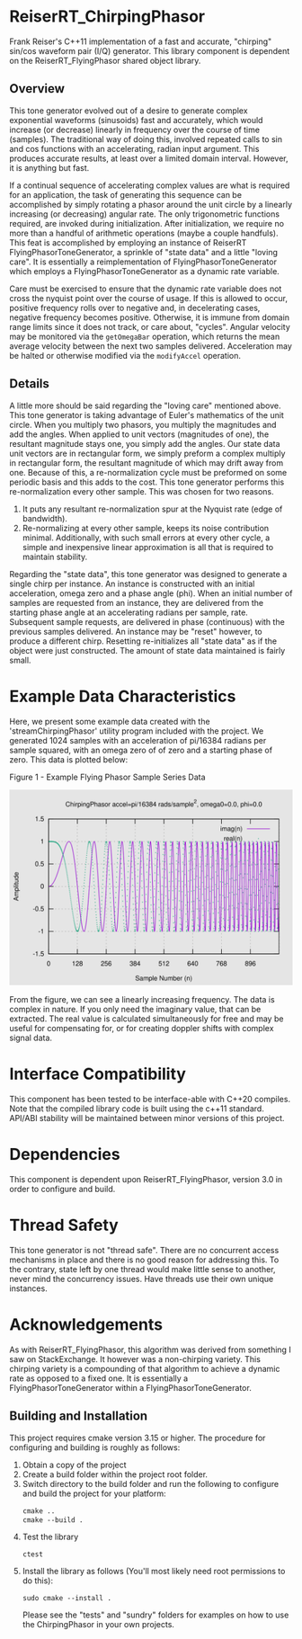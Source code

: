 # ReiserRT_ChirpingPhasor

Frank Reiser's C++11 implementation of a fast and accurate, "chirping" sin/cos waveform pair (I/Q) generator.
This library component is dependent on the ReiserRT_FlyingPhasor shared object library.

## Overview

This tone generator evolved out of a desire to generate complex exponential waveforms (sinusoids) fast and accurately,
which would increase (or decrease) linearly in frequency over the course of time (samples). 
The traditional way of doing this, involved repeated calls to sin and cos functions with an accelerating, radian input argument.
This produces accurate results, at least over a limited domain interval. However, it is anything but fast.

If a continual sequence of accelerating complex values are what is required for an application,
the task of generating this sequence can be accomplished by simply rotating a phasor around the unit circle
by a linearly increasing (or decreasing) angular rate. 
The only trigonometric functions required, are invoked during initialization. 
After initialization, we require no more than a handful of arithmetic operations (maybe a couple handfuls).
This feat is accomplished by employing an instance of ReiserRT FlyingPhasorToneGenerator, a sprinkle of "state data"
and a little "loving care". It is essentially a reimplementation of FlyingPhasorToneGenerator which employs a
FlyingPhasorToneGenerator as a dynamic rate variable.

Care must be exercised to ensure that the dynamic rate variable
does not cross the nyquist point over the course of usage. If this is allowed to occur, positive frequency rolls over 
to negative and, in decelerating cases, negative frequency becomes positive. Otherwise, it is immune from
domain range limits since it does not track, or care about, "cycles". Angular velocity may be monitored via the
`getOmegaBar` operation, which returns the mean average velocity between the next two samples delivered.
Acceleration may be halted or otherwise modified via the `modifyAccel` operation.

## Details
A little more should be said regarding the "loving care" mentioned above.
This tone generator is taking advantage of Euler's mathematics of the unit circle. When you multiply two phasors,
you multiply the magnitudes and add the angles. When applied to unit vectors (magnitudes of one),
the resultant magnitude stays one, you simply add the angles. Our state data unit vectors are in rectangular form,
we simply preform a complex multiply in rectangular form, the resultant magnitude of which may drift away from one.
Because of this, a re-normalization cycle must be preformed on some periodic basis and this adds to the cost.
This tone generator performs this re-normalization every other sample. This was chosen for two reasons.
1) It puts any resultant re-normalization spur at the Nyquist rate (edge of bandwidth).
2) Re-normalizing at every other sample, keeps its noise contribution minimal.
   Additionally, with such small errors at every other cycle,
   a simple and inexpensive linear approximation is all that is required to maintain stability.

Regarding the "state data", this tone generator was designed to generate a single chirp per instance.
An instance is constructed with an initial acceleration, omega zero and a phase angle (phi).
When an initial number of samples are requested from an instance, they are delivered
from the starting phase angle at an accelerating radians per sample, rate. Subsequent sample requests,
are delivered in phase (continuous) with the previous samples delivered. An instance
may be "reset" however, to produce a different chirp. Resetting re-initializes all "state data"
as if the object were just constructed. The amount of state data maintained is fairly small.

# Example Data Characteristics
Here, we present some example data created with the 'streamChirpingPhasor' utility program included
with the project. We generated 1024 samples with an acceleration of pi/16384 radians per sample squared,
with an omega zero of of zero and a starting phase of zero.
This data is plotted below:

Figure 1 - Example Flying Phasor Sample Series Data

![Figure 1](graphics/figure1.svg)

From the figure, we can see a linearly increasing frequency. The data is complex in nature. If you only
need the imaginary value, that can be extracted. The real value is calculated simultaneously for free
and may be useful for compensating for, or for creating doppler shifts with complex signal data.

# Interface Compatibility
This component has been tested to be interface-able with C++20 compiles. Note that the compiled library code
is built using the c++11 standard. API/ABI stability will be maintained between minor versions of this project.

# Dependencies
This component is dependent upon ReiserRT_FlyingPhasor, version 3.0 in order to configure and build.

# Thread Safety
This tone generator is not "thread safe". There are no concurrent access mechanisms
in place and there is no good reason for addressing this. To the contrary,
state left by one thread would make little sense to another, never mind the concurrency issues.
Have threads use their own unique instances.

# Acknowledgements
As with ReiserRT_FlyingPhasor, this algorithm was derived from something I saw on StackExchange. It however was
a non-chirping variety. This chirping variety is a compounding of that algorithm to achieve a dynamic rate
as opposed to a fixed one. It is essentially a FlyingPhasorToneGenerator within a FlyingPhasorToneGenerator.

## Building and Installation
This project requires cmake version 3.15 or higher. The procedure for configuring and building is
roughly as follows:

1) Obtain a copy of the project
2) Create a build folder within the project root folder.
3) Switch directory to the build folder and run the following
   to configure and build the project for your platform:
   ```
   cmake ..
   cmake --build .
   ```
4) Test the library
   ```
   ctest
   ```
5) Install the library as follows (You'll most likely
   need root permissions to do this):
   ```
   sudo cmake --install .
   ```
   Please see the "tests" and "sundry" folders for examples on how to use the ChirpingPhasor in
   your own projects.
